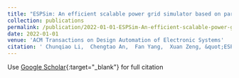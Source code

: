 ```yaml
---
title: "ESPSim: An efficient scalable power grid simulator based on parallel algebraic multigrid"
collection: publications
permalink: /publication/2022-01-01-ESPSim-An-efficient-scalable-power-grid-simulator-based-on-parallel-algebraic-multigrid
date: 2022-01-01
venue: 'ACM Transactions on Design Automation of Electronic Systems'
citation: ' Chunqiao Li,  Chengtao An,  Fan Yang,  Xuan Zeng, &quot;ESPSim: An efficient scalable power grid simulator based on parallel algebraic multigrid.&quot; ACM Transactions on Design Automation of Electronic Systems, 2022.'
---
```

Use [Google Scholar](https://scholar.google.com/scholar?q=ESPSim:+An+efficient+scalable+power+grid+simulator+based+on+parallel+algebraic+multigrid){:target="_blank"} for full citation